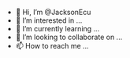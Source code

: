 - 👋 Hi, I’m @JacksonEcu
- 👀 I’m interested in ...
- 🌱 I’m currently learning ...
- 💞️ I’m looking to collaborate on ...
- 📫 How to reach me ...

<!---
JacksonEcu/JacksonEcu is a ✨ special ✨ repository because its `README.md` (this file) appears on your GitHub profile.
You can click the Preview link to take a look at your changes.
--->
